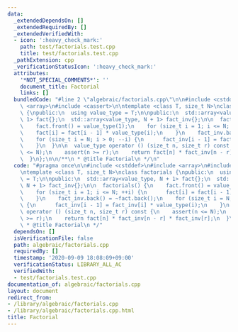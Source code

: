 ```yaml
---
data:
  _extendedDependsOn: []
  _extendedRequiredBy: []
  _extendedVerifiedWith:
  - icon: ':heavy_check_mark:'
    path: test/factorials.test.cpp
    title: test/factorials.test.cpp
  _pathExtension: cpp
  _verificationStatusIcon: ':heavy_check_mark:'
  attributes:
    '*NOT_SPECIAL_COMMENTS*': ''
    document_title: Factorial
    links: []
  bundledCode: "#line 2 \"algebraic/factorials.cpp\"\n\n#include <cstddef>\n#include\
    \ <array>\n#include <cassert>\n\ntemplate <class T, size_t N>\nclass factorials\
    \ {\npublic:\n  using value_type = T;\n\npublic:\n  std::array<value_type, N +\
    \ 1> fact{};\n  std::array<value_type, N + 1> fact_inv{};\n\n  factorials() {\n\
    \    fact.front() = value_type(1);\n    for (size_t i = 1; i <= N; ++i) {\n  \
    \    fact[i] = fact[i - 1] * value_type(i);\n    }\n    fact_inv.back() = ~fact.back();\n\
    \    for (size_t i = N; i > 0; --i) {\n      fact_inv[i - 1] = fact_inv[i] * value_type(i);\n\
    \    }\n  }\n\n  value_type operator () (size_t n, size_t r) const {\n    assert(n\
    \ <= N);\n    assert(n >= r);\n    return fact[n] * fact_inv[n - r] * fact_inv[r];\n\
    \  }\n};\n\n/**\n * @title Factorial\n */\n"
  code: "#pragma once\n\n#include <cstddef>\n#include <array>\n#include <cassert>\n\
    \ntemplate <class T, size_t N>\nclass factorials {\npublic:\n  using value_type\
    \ = T;\n\npublic:\n  std::array<value_type, N + 1> fact{};\n  std::array<value_type,\
    \ N + 1> fact_inv{};\n\n  factorials() {\n    fact.front() = value_type(1);\n\
    \    for (size_t i = 1; i <= N; ++i) {\n      fact[i] = fact[i - 1] * value_type(i);\n\
    \    }\n    fact_inv.back() = ~fact.back();\n    for (size_t i = N; i > 0; --i)\
    \ {\n      fact_inv[i - 1] = fact_inv[i] * value_type(i);\n    }\n  }\n\n  value_type\
    \ operator () (size_t n, size_t r) const {\n    assert(n <= N);\n    assert(n\
    \ >= r);\n    return fact[n] * fact_inv[n - r] * fact_inv[r];\n  }\n};\n\n/**\n\
    \ * @title Factorial\n */"
  dependsOn: []
  isVerificationFile: false
  path: algebraic/factorials.cpp
  requiredBy: []
  timestamp: '2020-09-09 18:08:09+09:00'
  verificationStatus: LIBRARY_ALL_AC
  verifiedWith:
  - test/factorials.test.cpp
documentation_of: algebraic/factorials.cpp
layout: document
redirect_from:
- /library/algebraic/factorials.cpp
- /library/algebraic/factorials.cpp.html
title: Factorial
---
```

